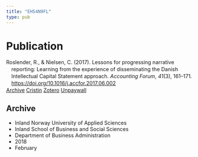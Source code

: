 ```yaml
---
title: "EH54N9FL"
type: pub
---
```

<h1>Publication</h1>
<article id="csl-bib-container-EH54N9FL" class="csl-bib-container">
  <div class="csl-bib-body" style="line-height: 1.35; padding-left: 1em; text-indent:-1em;">
  <div class="csl-entry">Roslender, R., &amp; Nielsen, C. (2017). Lessons for progressing narrative reporting: Learning from the experience of disseminating the Danish Intellectual Capital Statement approach. <i>Accounting Forum</i>, <i>41</i>(3), 161&#x2013;171. <a href="https://doi.org/10.1016/j.accfor.2017.06.002">https://doi.org/10.1016/j.accfor.2017.06.002</a></div>
</div>
  <div class="csl-bib-buttons">
    <a href="#taxonomy-article-EH54N9FL" class="csl-bib-button">Archive</a>
    <a href="https://app.cristin.no/results/show.jsf?id=1568620" alt="Cristin URL" class="csl-bib-button">Cristin</a>
    <a href="http://zotero.org/groups/5402882/items/EH54N9FL" alt="Zotero URL" class="csl-bib-button">Zotero</a>
    <a href="https://vbn.aau.dk/files/295613757/NewerHorses.pdf" class="csl-bib-button">Unpaywall</a>
  </div>
  <div id="csl-bib-meta-container-EH54N9FL"></div>
</article>
<div id="csl-bib-meta-EH54N9FL" class="csl-bib-meta">
  <article id="taxonomy-article-EH54N9FL" class="taxonomy-article">
    <h1>Archive</h1>
    <ul>
      <li>Inland Norway University of Applied Sciences</li>
      <li>Inland School of Business and Social Sciences</li>
      <li>Department of Business Administration</li>
      <li>2018</li>
      <li>February</li>
    </ul>
  </article>
</div>
